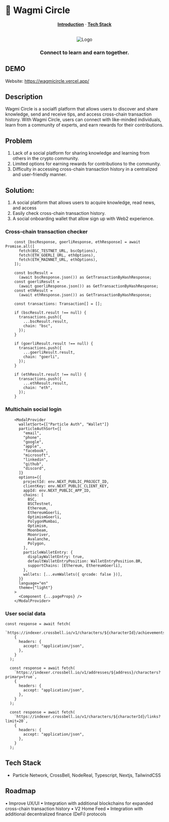 
# 🤝 Wagmi Circle

<p align="center">
  <a href="#description"><strong>Introduction</strong></a> ·
  <a href="#tech-stack"><strong>Tech Stack</strong></a>
</p>
<br/>

<div align="center">
    <img src="https://github.com/aeither/wagmicircle/assets/36173828/03e652bf-d50e-4fdc-ae1f-fd7f9b2e7fac" alt="Logo" >

  <h3 align="center">Connect to learn and earn together.</h3>

</div>

## DEMO

Website: https://wagmicircle.vercel.app/

## Description

Wagmi Circle is a socialfi platform that allows users to discover and share knowledge, send and receive tips, and access cross-chain transaction history. With Wagmi Circle, users can connect with like-minded individuals, learn from a community of experts, and earn rewards for their contributions.

## Problem

1.	Lack of a social platform for sharing knowledge and learning from others in the crypto community.
2.	Limited options for earning rewards for contributions to the community.
3.	Difficulty in accessing cross-chain transaction history in a centralized and user-friendly manner.

## Solution:

1.	A social platform that allows users to acquire knowledge, read news, and access 
2.	Easily check cross-chain transaction history.
4.	A social onboarding wallet that allow sign up with Web2 experience.

### Cross-chain transaction checker

```tsx
    const [bscResponse, goerliResponse, ethResponse] = await Promise.all([
      fetch(BSC_TESTNET_URL, bscOptions),
      fetch(ETH_GOERLI_URL, ethOptions),
      fetch(ETH_MAINNET_URL, ethOptions),
    ]);

    const bscResult =
      (await bscResponse.json()) as GetTransactionByHashResponse;
    const goerliResult =
      (await goerliResponse.json()) as GetTransactionByHashResponse;
    const ethResult =
      (await ethResponse.json()) as GetTransactionByHashResponse;

    const transactions: Transaction[] = [];

    if (bscResult.result !== null) {
      transactions.push({
        ...bscResult.result,
        chain: "bsc",
      });
    }

    if (goerliResult.result !== null) {
      transactions.push({
        ...goerliResult.result,
        chain: "goerli",
      });
    }

    if (ethResult.result !== null) {
      transactions.push({
        ...ethResult.result,
        chain: "eth",
      });
    }
```

### Multichain social login

```tsx
    <ModalProvider
      walletSort={["Particle Auth", "Wallet"]}
      particleAuthSort={[
        "email",
        "phone",
        "google",
        "apple",
        "facebook",
        "microsoft",
        "linkedin",
        "github",
        "discord",
      ]}
      options={{
        projectId: env.NEXT_PUBLIC_PROJECT_ID,
        clientKey: env.NEXT_PUBLIC_CLIENT_KEY,
        appId: env.NEXT_PUBLIC_APP_ID,
        chains: [
          BSC,
          BSCTestnet,
          Ethereum,
          EthereumGoerli,
          OptimismGoerli,
          PolygonMumbai,
          Optimism,
          Moonbeam,
          Moonriver,
          Avalanche,
          Polygon,
        ],
        particleWalletEntry: {
          displayWalletEntry: true,
          defaultWalletEntryPosition: WalletEntryPosition.BR,
          supportChains: [Ethereum, EthereumGoerli],
        },
        wallets: [...evmWallets({ qrcode: false })],
      }}
      language="en"
      theme={"light"}
    >
      <Component {...pageProps} />
    </ModalProvider>
```

### User social data

```tsx
const response = await fetch(
    `https://indexer.crossbell.io/v1/characters/${characterId}/achievements`,
    {
      headers: {
        accept: "application/json",
      },
    }
  );
  
  const response = await fetch(
    `https://indexer.crossbell.io/v1/addresses/${address}/characters?primary=true`,
    {
      headers: {
        accept: "application/json",
      },
    }
  );

  const response = await fetch(
    `https://indexer.crossbell.io/v1/characters/${characterId}/links?limit=20`,
    {
      headers: {
        accept: "application/json",
      },
    }
  );
```

## Tech Stack

- Particle Network, CrossBell, NodeReal, Typescript, Nextjs, TailwindCSS

## Roadmap
•	Improve UX/UI
•	Integration with additional blockchains for expanded cross-chain transaction history
•	V2 Home Feed
•	Integration with additional decentralized finance (DeFi) protocols

